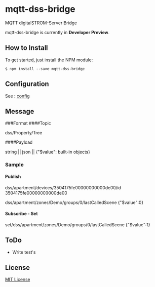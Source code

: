 # mqtt-dss-bridge
MQTT digitalSTROM-Server Bridge

mqtt-dss-bridge is currently in **Developer Preview**.

## How to Install
To get started, just install the NPM module:

    $ npm install --save mqtt-dss-bridge
    
## Configuration
See : [config](config.js)

## Message
###Format
####Topic

dss/Property/Tree    

####Payload

string || json || {"$value": built-in objects}

### Sample
#### Publish
dss/apartment/devices/3504175fe00000000000de00/id 3504175fe00000000000de00

dss/apartment/zones/Demo/groups/0/lastCalledScene {"$value":0}

#### Subscribe - Set
set/dss/apartment/zones/Demo/groups/0/lastCalledScene {"$value":1}

## ToDo
* Write test's

## License
[MIT License](LICENSE)

